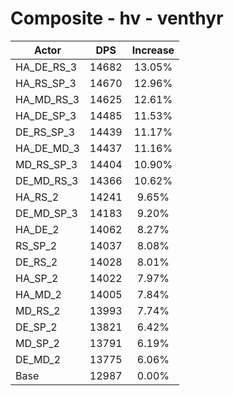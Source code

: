 # Composite - hv - venthyr
| Actor | DPS | Increase |
|---|:---:|:---:|
|HA_DE_RS_3|14682|13.05%|
|HA_RS_SP_3|14670|12.96%|
|HA_MD_RS_3|14625|12.61%|
|HA_DE_SP_3|14485|11.53%|
|DE_RS_SP_3|14439|11.17%|
|HA_DE_MD_3|14437|11.16%|
|MD_RS_SP_3|14404|10.90%|
|DE_MD_RS_3|14366|10.62%|
|HA_RS_2|14241|9.65%|
|DE_MD_SP_3|14183|9.20%|
|HA_DE_2|14062|8.27%|
|RS_SP_2|14037|8.08%|
|DE_RS_2|14028|8.01%|
|HA_SP_2|14022|7.97%|
|HA_MD_2|14005|7.84%|
|MD_RS_2|13993|7.74%|
|DE_SP_2|13821|6.42%|
|MD_SP_2|13791|6.19%|
|DE_MD_2|13775|6.06%|
|Base|12987|0.00%|

